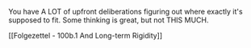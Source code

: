 
You have A LOT of upfront deliberations figuring out where exactly it's supposed to fit. Some thinking is great, but not THIS MUCH.

[[Folgezettel - 100b.1 And Long-term Rigidity]]